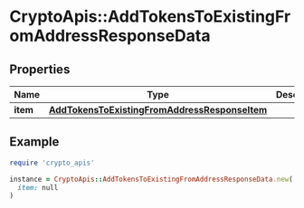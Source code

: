 # CryptoApis::AddTokensToExistingFromAddressResponseData

## Properties

| Name | Type | Description | Notes |
| ---- | ---- | ----------- | ----- |
| **item** | [**AddTokensToExistingFromAddressResponseItem**](AddTokensToExistingFromAddressResponseItem.md) |  |  |

## Example

```ruby
require 'crypto_apis'

instance = CryptoApis::AddTokensToExistingFromAddressResponseData.new(
  item: null
)
```

